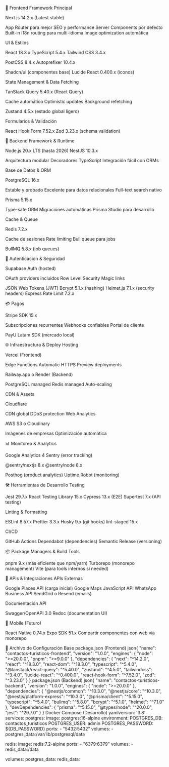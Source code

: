 
🎨 Frontend
Framework Principal

Next.js 14.2.x (Latest stable)

App Router para mejor SEO y performance
Server Components por defecto
Built-in i18n routing para multi-idioma
Image optimization automática



UI & Estilos

React 18.3.x
TypeScript 5.4.x
Tailwind CSS 3.4.x

PostCSS 8.4.x
Autoprefixer 10.4.x


Shadcn/ui (componentes base)
Lucide React 0.400.x (iconos)

State Management & Data Fetching

TanStack Query 5.40.x (React Query)

Cache automático
Optimistic updates
Background refetching


Zustand 4.5.x (estado global ligero)

Formularios & Validación

React Hook Form 7.52.x
Zod 3.23.x (schema validation)

🔧 Backend
Framework & Runtime

Node.js 20.x LTS (hasta 2026)
NestJS 10.3.x

Arquitectura modular
Decoradores TypeScript
Integración fácil con ORMs



Base de Datos & ORM

PostgreSQL 16.x

Estable y probado
Excelente para datos relacionales
Full-text search nativo


Prisma 5.15.x

Type-safe ORM
Migraciones automáticas
Prisma Studio para desarrollo



Cache & Queue

Redis 7.2.x

Cache de sesiones
Rate limiting
Bull queue para jobs


BullMQ 5.8.x (job queues)

🔐 Autenticación & Seguridad

Supabase Auth (hosted)

OAuth providers incluidos
Row Level Security
Magic links


JSON Web Tokens (JWT)
Bcrypt 5.1.x (hashing)
Helmet.js 7.1.x (security headers)
Express Rate Limit 7.2.x

💳 Pagos

Stripe SDK 15.x

Subscripciones recurrentes
Webhooks confiables
Portal de cliente


PayU Latam SDK (mercado local)

🌐 Infraestructura & Deploy
Hosting

Vercel (Frontend)

Edge Functions
Automatic HTTPS
Preview deployments


Railway.app o Render (Backend)

PostgreSQL managed
Redis managed
Auto-scaling



CDN & Assets

Cloudflare

CDN global
DDoS protection
Web Analytics


AWS S3 o Cloudinary

Imágenes de empresas
Optimización automática



📊 Monitoreo & Analytics

Google Analytics 4
Sentry (error tracking)

@sentry/nextjs 8.x
@sentry/node 8.x


Posthog (product analytics)
Uptime Robot (monitoring)

🛠️ Herramientas de Desarrollo
Testing

Jest 29.7.x
React Testing Library 15.x
Cypress 13.x (E2E)
Supertest 7.x (API testing)

Linting & Formatting

ESLint 8.57.x
Prettier 3.3.x
Husky 9.x (git hooks)
lint-staged 15.x

CI/CD

GitHub Actions
Dependabot (dependencies)
Semantic Release (versioning)

📦 Package Managers & Build Tools

pnpm 9.x (más eficiente que npm/yarn)
Turborepo (monorepo management)
Vite (para tools internos si needed)

🔄 APIs & Integraciones
APIs Externas

Google Places API (carga inicial)
Google Maps JavaScript API
WhatsApp Business API
SendGrid o Resend (emails)

Documentación API

Swagger/OpenAPI 3.0
Redoc (documentation UI)

📱 Mobile (Futuro)

React Native 0.74.x
Expo SDK 51.x
Compartir componentes con web via monorepo

📝 Archivo de Configuración Base
package.json (Frontend)
json{
  "name": "contactos-turisticos-frontend",
  "version": "1.0.0",
  "engines": {
    "node": ">=20.0.0",
    "pnpm": ">=9.0.0"
  },
  "dependencies": {
    "next": "^14.2.0",
    "react": "^18.3.0",
    "react-dom": "^18.3.0",
    "typescript": "^5.4.0",
    "@tanstack/react-query": "^5.40.0",
    "zustand": "^4.5.0",
    "tailwindcss": "^3.4.0",
    "lucide-react": "^0.400.0",
    "react-hook-form": "^7.52.0",
    "zod": "^3.23.0"
  }
}
package.json (Backend)
json{
  "name": "contactos-turisticos-backend",
  "version": "1.0.0",
  "engines": {
    "node": ">=20.0.0"
  },
  "dependencies": {
    "@nestjs/common": "^10.3.0",
    "@nestjs/core": "^10.3.0",
    "@nestjs/platform-express": "^10.3.0",
    "@prisma/client": "^5.15.0",
    "typescript": "^5.4.0",
    "bullmq": "^5.8.0",
    "bcrypt": "^5.1.0",
    "helmet": "^7.1.0"
  },
  "devDependencies": {
    "prisma": "^5.15.0",
    "@types/node": "^20.0.0",
    "jest": "^29.7.0"
  }
}
Docker Compose (Desarrollo)
yamlversion: '3.8'
services:
  postgres:
    image: postgres:16-alpine
    environment:
      POSTGRES_DB: contactos_turisticos
      POSTGRES_USER: admin
      POSTGRES_PASSWORD: ${DB_PASSWORD}
    ports:
      - "5432:5432"
    volumes:
      - postgres_data:/var/lib/postgresql/data

  redis:
    image: redis:7.2-alpine
    ports:
      - "6379:6379"
    volumes:
      - redis_data:/data

volumes:
  postgres_data:
  redis_data: